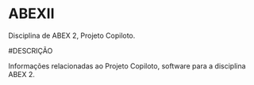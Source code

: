 # ABEXII

Disciplina de ABEX 2, Projeto Copiloto.

#DESCRIÇÃO

Informações relacionadas ao Projeto Copiloto, software para a disciplina ABEX 2.
